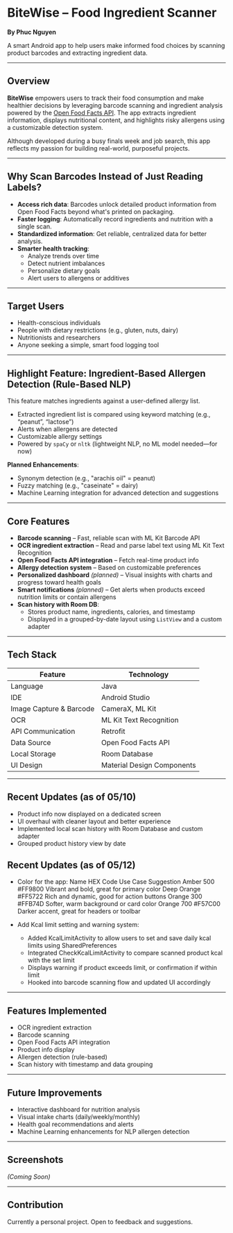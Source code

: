 ﻿# BiteWise – Food Ingredient Scanner
**By Phuc Nguyen**

A smart Android app to help users make informed food choices by scanning product barcodes and extracting ingredient data.

---

## Overview

**BiteWise** empowers users to track their food consumption and make healthier decisions by leveraging barcode scanning and ingredient analysis powered by the [Open Food Facts API](https://world.openfoodfacts.org/). The app extracts ingredient information, displays nutritional content, and highlights risky allergens using a customizable detection system.

Although developed during a busy finals week and job search, this app reflects my passion for building real-world, purposeful projects.

---

## Why Scan Barcodes Instead of Just Reading Labels?

- **Access rich data**: Barcodes unlock detailed product information from Open Food Facts beyond what's printed on packaging.
- **Faster logging**: Automatically record ingredients and nutrition with a single scan.
- **Standardized information**: Get reliable, centralized data for better analysis.
- **Smarter health tracking**:
    - Analyze trends over time
    - Detect nutrient imbalances
    - Personalize dietary goals
    - Alert users to allergens or additives

---

## Target Users

- Health-conscious individuals
- People with dietary restrictions (e.g., gluten, nuts, dairy)
- Nutritionists and researchers
- Anyone seeking a simple, smart food logging tool

---

## Highlight Feature: Ingredient-Based Allergen Detection (Rule-Based NLP)

This feature matches ingredients against a user-defined allergy list.

- Extracted ingredient list is compared using keyword matching (e.g., “peanut”, “lactose”)
- Alerts when allergens are detected
- Customizable allergy settings
- Powered by `spaCy` or `nltk` (lightweight NLP, no ML model needed—for now)

**Planned Enhancements**:
- Synonym detection (e.g., "arachis oil" = peanut)
- Fuzzy matching (e.g., "caseinate" = dairy)
- Machine Learning integration for advanced detection and suggestions

---

## Core Features

- **Barcode scanning** – Fast, reliable scan with ML Kit Barcode API
- **OCR ingredient extraction** – Read and parse label text using ML Kit Text Recognition
- **Open Food Facts API integration** – Fetch real-time product info
- **Allergy detection system** – Based on customizable preferences
- **Personalized dashboard** *(planned)* – Visual insights with charts and progress toward health goals
- **Smart notifications** *(planned)* – Get alerts when products exceed nutrition limits or contain allergens
- **Scan history with Room DB**:
    - Stores product name, ingredients, calories, and timestamp
    - Displayed in a grouped-by-date layout using `ListView` and a custom adapter

---

## Tech Stack

| Feature                  | Technology                   |
|--------------------------|------------------------------|
| Language                 | Java                         |
| IDE                      | Android Studio               |
| Image Capture & Barcode | CameraX, ML Kit              |
| OCR                     | ML Kit Text Recognition      |
| API Communication       | Retrofit                     |
| Data Source             | Open Food Facts API          |
| Local Storage           | Room Database                |
| UI Design               | Material Design Components   |

---

## Recent Updates (as of 05/10)

- Product info now displayed on a dedicated screen
- UI overhaul with cleaner layout and better experience
- Implemented local scan history with Room Database and custom adapter
- Grouped product history view by date

## Recent Updates (as of 05/12)
- Color for the app:
  Name	HEX Code	Use Case Suggestion
  Amber 500	#FF9800	Vibrant and bold, great for primary color
  Deep Orange	#FF5722	Rich and dynamic, good for action buttons
  Orange 300	#FFB74D	Softer, warm background or card color
  Orange 700	#F57C00	Darker accent, great for headers or toolbar

- Add Kcal limit setting and warning system:
  - Added KcalLimitActivity to allow users to set and save daily kcal limits using SharedPreferences
  - Integrated CheckKcalLimitActivity to compare scanned product kcal with the set limit
  - Displays warning if product exceeds limit, or confirmation if within limit
  - Hooked into barcode scanning flow and updated UI accordingly
---

## Features Implemented

- OCR ingredient extraction
- Barcode scanning
- Open Food Facts API integration
- Product info display
- Allergen detection (rule-based)
- Scan history with timestamp and data grouping

---

## Future Improvements

- Interactive dashboard for nutrition analysis
- Visual intake charts (daily/weekly/monthly)
- Health goal recommendations and alerts
- Machine Learning enhancements for NLP allergen detection

---

## Screenshots

*(Coming Soon)*

---

## Contribution

Currently a personal project. Open to feedback and suggestions.
